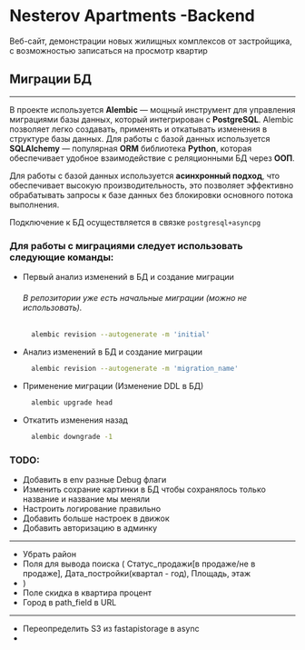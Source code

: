# Nesterov Apartments -Backend 
Веб-сайт, демонстрации новых жилищных комплексов от застройщика, с возможностью записаться на просмотр квартир


## Миграции БД

---

В проекте используется **Alembic** — мощный инструмент для управления 
миграциями базы данных, который интегрирован с **PostgreSQL**. 
Alembic позволяет легко создавать, применять и откатывать изменения в структуре
базы данных. Для работы с базой данных используется **SQLAlchemy** — популярная
**ORM** библиотека **Python**, которая обеспечивает удобное взаимодействие с
реляционными БД через **ООП**.

Для работы с базой данных используется **асинхронный подход**, что обеспечивает 
высокую производительность, это позволяет эффективно обрабатывать запросы к 
базе данных без блокировки основного потока выполнения.

Подключение к БД осуществляется в связке `postgresql+asyncpg`

### Для работы с миграциями следует использовать следующие команды:

- Первый анализ изменений в БД и создание миграции

    ###### В репозитории уже есть начальные миграции (можно не использовать).
    ```bash
      alembic revision --autogenerate -m 'initial'
    ```

- Анализ изменений в БД и создание миграции
    ```bash
      alembic revision --autogenerate -m 'migration_name'
    ```

- Применение миграции (Изменение DDL в БД)
    ```bash
      alembic upgrade head
    ```

- Откатить изменения назад
    ```bash
      alembic downgrade -1
    ```


### TODO:

- Добавить в env разные Debug флаги
- Изменить сохрание картинки в БД чтобы сохранялось только название и название мы меняли
- Настроить логирование правильно
- Добавить больше настроек в движок
- Добавить авторизацию в админку
---
- Убрать район
- Поля для вывода поиска (
      Статус_продажи[в продаже/не в продаже], Дата_постройки(квартал - год),
      Площадь, этаж
- )
- Поле скидка в квартира процент
- Город в path_field в URL
---
- Переопределить S3 из fastapistorage в async
- 
